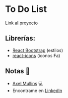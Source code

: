 # To Do List

[Link al proyecto](https://to-do-list-nine-beryl.vercel.app/)

## Librerías:
- [React Bootstrap](https://react-bootstrap.github.io/) (estilos)
- [react-icons](https://www.npmjs.com/package/react-icons) (iconos Fa)

## Notas 📢

- [Axel Mullins](https://github.com/AxelMullins) 💻
- Encontrame en [LinkedIn](https://www.linkedin.com/in/axel-mullins/)
